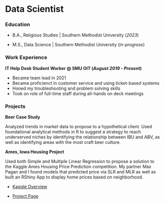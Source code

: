 # Data Scientist

### Education
- B.A., Religious Studies | Southern Methodist University (_2023_)
 
-    M.S., Data Science   | Southern Methodist University (_in-progress_)

### Work Experience
**IT Help Desk Student Worker @ SMU OIT (_August 2019 - Present_)**
- Became team lead in 2021
- Became proficienct in customer service and using ticket-based systems
- Honed my troubleshooting and problem solving skills
- Took on role of full-time staff during all-hands on deck meetings

### Projects
**Beer Case Study**
   
Analyzed trends in market data to propose to a hypothetical client. Used foundational analytical methods in R to suggest a strategy to reach underserved niches by identifying the relationship between IBU and ABV, as well as identifying areas with the most craft beer culture.
 
**Ames, Iowa Housing Project**
   
Used both Simple and Multiple Linear Regression to propose a solution to the Kaggle Ames Housing Price Prediction competition. My partner Max Pagan and I found models that predicted price via SLR and MLR as well as built an RShiny App to display home prices based on neighborhood. 
 
-  [Kaggle Overview](https://www.kaggle.com/c/house-prices-advanced-regression-techniques/data?select=train.csv)
 
- [Project Page](https://cdcastr0.github.io/projects/Ames_Housing_Price_Prediction/Project1.md)
